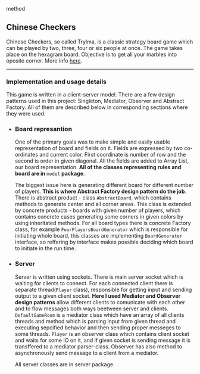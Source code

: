 method 
## Chinese Checkers

Chinese Checkers, so called Trylma, is a classic strategy board game which can be played by two, three, four or six people at once. The game takes place on the hexagram board. Objective is to get all your marbles into oposite corner. More info [here](https://en.wikipedia.org/wiki/Chinese_checkers).

<hr>

### Implementation and usage details

This game is written in a client-server model. There are a few design patterns used in this project: Singleton, Mediator, Observer and Abstract Factory. All of them are described below in corresponding sections where they were used.



  * ### Board represantion
    One of the primary goals was to make simple and easily usable representation of board and fields on it. Fields are expressed by two co-ordinates and current color. First coordinate is number of row and the second is order in given diagonal. All the fields are added to Array List, our board representation. **All of the classes representing rules and board are in** `model` **package**.
    
    The biggest issue here is generating different board for different number of players. **This is where Abstract Factory design pattern do the job**. There is abstract product - class `AbstractBoard`, which contains methods to generate center and all corner areas. This class is extended by concrete products - boards with given number of players, which contains concrete cases generating some corners in given colors by using inheritated methods. For all board types there is concrete Factory class, for example `FourPlayersBoardGenerator` which is responsible for initiating whole board, this classes are implementing `BoardGenerator` interface, so reffering by interface makes possible deciding which board to initiate in the run time.
    
    
   * ### Server
     Server is written using sockets. There is main server socket which is waiting for clients to connect. For each connected client there is separate thread(`Player` class), responsible for getting input and sending output to a given client socket. **Here I used Mediator and Observer design patterns** allow different clients to comunicate with each other and to flow messages both ways beetween server and clients. `DefaultGameRoom` is a mediator class which have an array of all clients threads and method which is parsing input from given thread and executing sepcified behavior and then sending proper messeges to some threads. `Player` is an observer class which contains client socket and waits for some IO on it, and if given socket is sending message it is transffered to a mediator parser-class. Observer has also method to asynchronously send message to a client from a mediator.
     
     All server classes are in server package.
